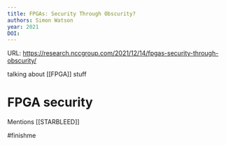 ```yaml
---
title: FPGAs: Security Through Obscurity?
authors: Simon Watson
year: 2021
DOI: 
---
```


URL: https://research.nccgroup.com/2021/12/14/fpgas-security-through-obscurity/

talking about [[FPGA]] stuff

# FPGA security

Mentions [[STARBLEED]] 

#finishme

